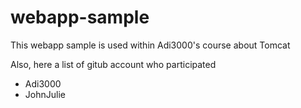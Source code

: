 # webapp-sample

This webapp sample is used within Adi3000's course about Tomcat

Also, here a list of gitub account who participated

* Adi3000
* JohnJulie
